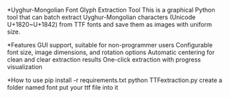 *Uyghur-Mongolian Font Glyph Extraction Tool
This is a graphical Python tool that can batch extract Uyghur-Mongolian characters (Unicode U+1820~U+1842) from TTF fonts and save them as images with uniform size.

*Features
GUI support, suitable for non-programmer users
Configurable font size, image dimensions, and rotation options
Automatic centering for clean and clear extraction results
One-click extraction with progress visualization


*How to use
pip install -r requirements.txt
python TTFextraction.py
create a folder named font
put your ttf file into it

